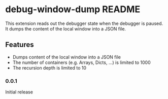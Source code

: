 # debug-window-dump README

This extension reads out the debugger state when the debugger is paused.
It dumps the content of the local window into a JSON file.

## Features

- Dumps content of the local window into a JSON file
- The number of containers (e.g. Arrays, Dicts, ...) is limited to 1000
- The recursion depth is limited to 10

### 0.0.1

Initial release

